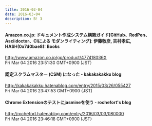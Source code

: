 ```yaml
---
title: 2016-03-04
date: 2016-03-04
description: B! 3
---
```


#### Amazon.co.jp: ドキュメント作成システム構築ガイド[GitHub、RedPen、Asciidoctor、CIによる モダンライティング]: 伊藤敬彦, 吉村孝広, HASH(0x7d0bae8): Books
http://www.amazon.co.jp/gp/product/477418036X<br>
Fri Mar 04 2016 23:51:30 GMT+0900 (JST)<br>


#### 認定スクラムマスター (CSM) になった - kakakakakku blog
http://kakakakakku.hatenablog.com/entry/2015/03/26/055427<br>
Fri Mar 04 2016 23:47:53 GMT+0900 (JST)<br>


#### Chrome Extensionのテストにjasmineを使う - rochefort's blog
http://rochefort.hatenablog.com/entry/2016/03/03/080000<br>
Fri Mar 04 2016 23:46:18 GMT+0900 (JST)<br>


